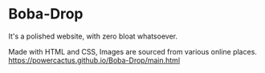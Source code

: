 # Boba-Drop
It's a polished website, with zero bloat whatsoever.

Made with HTML and CSS, Images are sourced from various online places.
https://powercactus.github.io/Boba-Drop/main.html
